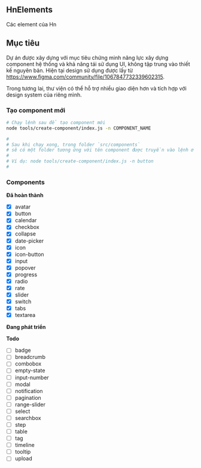 ## HnElements

Các element của Hn

## Mục tiêu

Dự án được xây dựng với mục tiêu chứng minh năng lực xây dựng component hệ thống và khả năng tái sử dụng UI, không tập trung vào thiết kế nguyên bản.
Hiện tại design sử dụng được lấy từ https://www.figma.com/community/file/1067847732339602315.

Trong tương lai, thư viện có thể hỗ trợ nhiều giao diện hơn và tích hợp với design system của riêng mình.

### Tạo component mới

```bash
# Chạy lệnh sau để tạo component mới
node tools/create-component/index.js -n COMPONENT_NAME

#
# Sau khi chạy xong, trong folder `src/components`
# sẽ có một folder tương ứng với tên component được truyền vào lệnh ở trên
#
# Ví dụ: node tools/create-component/index.js -n button
#
```

### Components

**Đã hoàn thành**

- [x] avatar
- [x] button
- [x] calendar
- [x] checkbox
- [x] collapse
- [x] date-picker
- [x] icon
- [x] icon-button
- [x] input
- [x] popover
- [x] progress
- [x] radio
- [x] rate
- [x] slider
- [x] switch
- [x] tabs
- [x] textarea

**Đang phát triển**

**Todo**

- [ ] badge
- [ ] breadcrumb
- [ ] combobox
- [ ] empty-state
- [ ] input-number
- [ ] modal
- [ ] notification
- [ ] pagination
- [ ] range-slider
- [ ] select
- [ ] searchbox
- [ ] step
- [ ] table
- [ ] tag
- [ ] timeline
- [ ] tooltip
- [ ] upload
